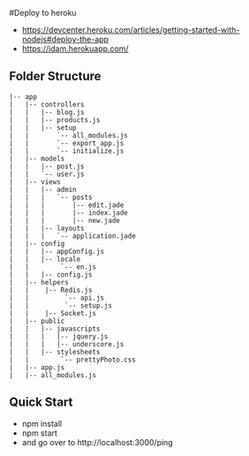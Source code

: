 #Deploy to heroku
  - https://devcenter.heroku.com/articles/getting-started-with-nodejs#deploy-the-app
  - https://idam.herokuapp.com/

## Folder Structure
```
|-- app
|   |-- controllers
|   |   |-- blog.js
|   |   |-- products.js
|   |   |-- setup
|   |       `-- all_modules.js
|   |       `-- export_app.js
|   |       `-- initialize.js
|   |-- models
|   |   |-- post.js
|   |   `-- user.js
|   |-- views
|   |   |-- admin
|   |   |   `-- posts
|   |   |       |-- edit.jade
|   |   |       |-- index.jade
|   |   |       |-- new.jade
|   |   |-- layouts
|   |   |   `-- application.jade
|   |-- config
|   |   |-- appConfig.js
|   |   |-- locale
|   |        `-- en.js
|   |   |-- config.js
|   |-- helpers
|   |    |-- Redis.js
|   |         `-- api.js  
|   |         `-- setup.js  
|   |    |-- Socket.js
|   |-- public
|   |   |-- javascripts
|   |   |   |-- jquery.js
|   |   |   |-- underscore.js
|   |   |-- stylesheets
|   |        `-- prettyPhoto.css  
|   |-- app.js
|   |-- all_modules.js

```

## Quick Start
  - npm install
  - npm start
  - and go over to http://localhost:3000/ping
